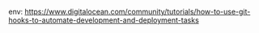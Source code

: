 env:
  https://www.digitalocean.com/community/tutorials/how-to-use-git-hooks-to-automate-development-and-deployment-tasks
